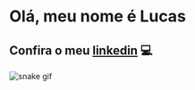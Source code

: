 # Olá, meu nome é Lucas

## Confira o meu [linkedin](https://www.linkedin.com/in/lucas-lima-469873200/) 💻

![snake gif](https://github.com/lucas-limabr/lucas-limabr/blob/output/github-contribution-grid-snake.svg)

<!--
**lucas-limabr/lucas-limabr** is a ✨ _special_ ✨ repository because its `README.md` (this file) appears on your GitHub profile.

Here are some ideas to get you started:

- 🔭 I’m currently working on ...
- 🌱 I’m currently learning ...
- 👯 I’m looking to collaborate on ...
- 🤔 I’m looking for help with ...
- 💬 Ask me about ...
- 📫 How to reach me: ...
- 😄 Pronouns: ...
- ⚡ Fun fact: ...
-->

